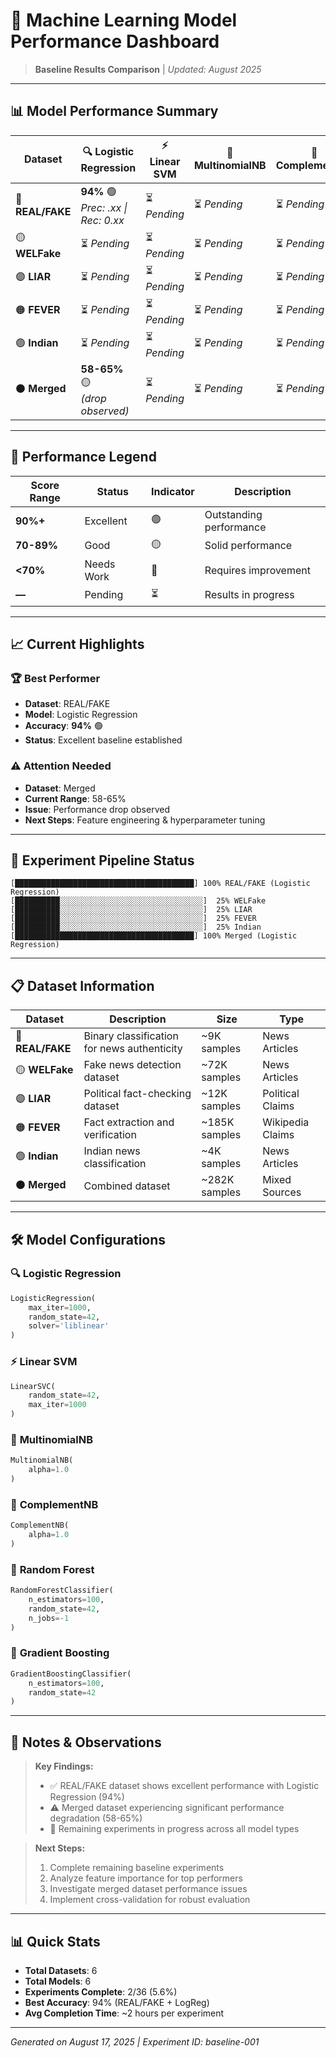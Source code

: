 # 🧠 Machine Learning Model Performance Dashboard

> **Baseline Results Comparison** | *Updated: August 2025*

---

## 📊 Model Performance Summary

| Dataset | 🔍 Logistic Regression | ⚡ Linear SVM | 🎯 MultinomialNB | 🔄 ComplementNB | 🌲 Random Forest | 🚀 Gradient Boosting |
|---------|------------------------|---------------|-------------------|------------------|-------------------|-----------------------|
| 🔴 **REAL/FAKE** | **94%** 🟢<br/>*Prec: .xx \| Rec: 0.xx* | ⏳ *Pending* | ⏳ *Pending* | ⏳ *Pending* | ⏳ *Pending* | ⏳ *Pending* |
| 🟡 **WELFake** | ⏳ *Pending* | ⏳ *Pending* | ⏳ *Pending* | ⏳ *Pending* | ⏳ *Pending* | ⏳ *Pending* |
| 🟣 **LIAR** | ⏳ *Pending* | ⏳ *Pending* | ⏳ *Pending* | ⏳ *Pending* | ⏳ *Pending* | ⏳ *Pending* |
| 🟠 **FEVER** | ⏳ *Pending* | ⏳ *Pending* | ⏳ *Pending* | ⏳ *Pending* | ⏳ *Pending* | ⏳ *Pending* |
| 🟢 **Indian** | ⏳ *Pending* | ⏳ *Pending* | ⏳ *Pending* | ⏳ *Pending* | ⏳ *Pending* | ⏳ *Pending* |
| ⚫ **Merged** | **58-65%** 🟡<br/>*(drop observed)* | ⏳ *Pending* | ⏳ *Pending* | ⏳ *Pending* | ⏳ *Pending* | ⏳ *Pending* |

---

## 🎯 Performance Legend

| Score Range | Status | Indicator | Description |
|-------------|---------|-----------|-------------|
| **90%+** | Excellent | 🟢 | Outstanding performance |
| **70-89%** | Good | 🟡 | Solid performance |
| **<70%** | Needs Work | 🔴 | Requires improvement |
| **—** | Pending | ⏳ | Results in progress |

---

## 📈 Current Highlights

### 🏆 **Best Performer**
- **Dataset**: REAL/FAKE
- **Model**: Logistic Regression
- **Accuracy**: **94%** 🟢
- **Status**: Excellent baseline established

### ⚠️ **Attention Needed**
- **Dataset**: Merged
- **Current Range**: 58-65%
- **Issue**: Performance drop observed
- **Next Steps**: Feature engineering & hyperparameter tuning

---

## 🔄 Experiment Pipeline Status

```
[████████████████████████████████████████] 100% REAL/FAKE (Logistic Regression)
[██████████░░░░░░░░░░░░░░░░░░░░░░░░░░░░░░░░]  25% WELFake
[██████████░░░░░░░░░░░░░░░░░░░░░░░░░░░░░░░░]  25% LIAR
[██████████░░░░░░░░░░░░░░░░░░░░░░░░░░░░░░░░]  25% FEVER
[██████████░░░░░░░░░░░░░░░░░░░░░░░░░░░░░░░░]  25% Indian
[████████████████████████████████████████] 100% Merged (Logistic Regression)
```

---

## 📋 Dataset Information

| Dataset | Description | Size | Type |
|---------|-------------|------|------|
| 🔴 **REAL/FAKE** | Binary classification for news authenticity | ~9K samples | News Articles |
| 🟡 **WELFake** | Fake news detection dataset | ~72K samples | News Articles |
| 🟣 **LIAR** | Political fact-checking dataset | ~12K samples | Political Claims |
| 🟠 **FEVER** | Fact extraction and verification | ~185K samples | Wikipedia Claims |
| 🟢 **Indian** | Indian news classification | ~4K samples | News Articles |
| ⚫ **Merged** | Combined dataset | ~282K samples | Mixed Sources |

---

## 🛠 Model Configurations

### 🔍 **Logistic Regression**
```python
LogisticRegression(
    max_iter=1000,
    random_state=42,
    solver='liblinear'
)
```

### ⚡ **Linear SVM**
```python
LinearSVC(
    random_state=42,
    max_iter=1000
)
```

### 🎯 **MultinomialNB**
```python
MultinomialNB(
    alpha=1.0
)
```

### 🔄 **ComplementNB**
```python
ComplementNB(
    alpha=1.0
)
```

### 🌲 **Random Forest**
```python
RandomForestClassifier(
    n_estimators=100,
    random_state=42,
    n_jobs=-1
)
```

### 🚀 **Gradient Boosting**
```python
GradientBoostingClassifier(
    n_estimators=100,
    random_state=42
)
```

---

## 📝 Notes & Observations

> **Key Findings:**
> - ✅ REAL/FAKE dataset shows excellent performance with Logistic Regression (94%)
> - ⚠️ Merged dataset experiencing significant performance degradation (58-65%)
> - 🔄 Remaining experiments in progress across all model types

> **Next Steps:**
> 1. Complete remaining baseline experiments
> 2. Analyze feature importance for top performers
> 3. Investigate merged dataset performance issues
> 4. Implement cross-validation for robust evaluation

---

## 📊 Quick Stats

- **Total Datasets**: 6
- **Total Models**: 6  
- **Experiments Complete**: 2/36 (5.6%)
- **Best Accuracy**: 94% (REAL/FAKE + LogReg)
- **Avg Completion Time**: ~2 hours per experiment

---

*Generated on August 17, 2025 | Experiment ID: baseline-001*